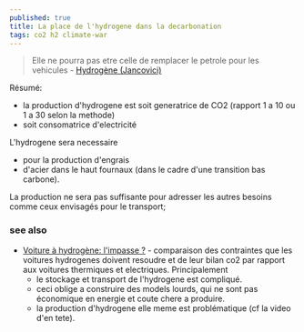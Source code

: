 ```yaml
---
published: true
title: La place de l'hydrogene dans la decarbonation
tags: co2 h2 climate-war
---
```

> Elle ne pourra pas etre celle de remplacer le petrole pour les vehicules - [Hydrogène (Jancovici)](https://www.youtube.com/watch?v=G-fVaYuSkrY)

Résumé:
- la production d'hydrogene est soit generatrice de CO2 (rapport 1 a 10 ou 1 a 30 selon la methode)
- soit consomatrice d'electricité

L'hydrogene sera necessaire
- pour la production d'engrais
- d'acier dans le haut fournaux (dans le cadre d'une transition bas carbone).

La production ne sera pas suffisante pour adresser les autres besoins comme ceux envisagés pour le transport;

### see also
- [Voiture à hydrogène: l'impasse ?](https://www.youtube.com/watch?v=hNMRSUFuHPg&list=PLh9akXp2EH2DutmumXfDECXk3rJdsXS1t&index=5) - comparaison des contraintes que les voitures hydrogenes doivent resoudre et de leur bilan co2 par rapport aux voitures thermiques et electriques. Principalement
	- le stockage et transport de l'hydrogene est compliqué.
	- ceci oblige a construire des models lourds, qui ne sont pas économique en energie et coute chere a produire.
	- la production d'hydrogene elle meme est problématique (cf la video d'en tete).
